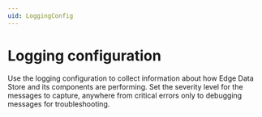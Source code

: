 ```yaml
---
uid: LoggingConfig
---
```


# Logging configuration

Use the logging configuration to collect information about how Edge Data Store and its components are performing. Set the severity level for the messages to capture, anywhere from critical errors only to debugging messages for troubleshooting.
